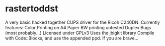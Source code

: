 # rastertoddst
A very basic hacked together CUPS driver for the Ricoh C240DN. Currently features:
Color Printing on A4 Paper
BW printing untested
Duplex
Bugs (most probably...)
Licensed under GPLv3
Uses the jbigkit library
Compile with Code::Blocks, and use the appended ppd. If you are brave...


